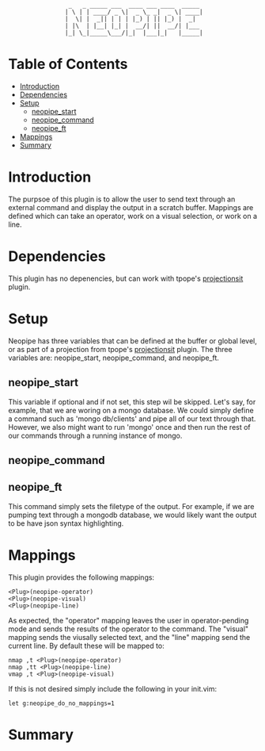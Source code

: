                      _   _ _____ ___  ____ ___ ____  _____ 
                    | \ | | ____/ _ \|  _ \_ _|  _ \| ____|
                    |  \| |  _|| | | | |_) | || |_) |  _|  
                    | |\  | |__| |_| |  __/| ||  __/| |___ 
                    |_| \_|_____\___/|_|  |___|_|   |_____|
                                                           

Table of Contents
=================


<!-- vim-markdown-toc GFM -->

* [Introduction](#introduction)
* [Dependencies](#dependencies)
* [Setup](#setup)
  * [neopipe\_start](#neopipe_start)
  * [neopipe\_command](#neopipe_command)
  * [neopipe\_ft](#neopipe_ft)
* [Mappings](#mappings)
* [Summary](#summary)

<!-- vim-markdown-toc -->

[projectionsit]: (https://github.com/tpope/vim-projectionist)

Introduction
============

The purpsoe of this plugin is to allow the user to send text through an
external command and display the output in a scratch buffer. Mappings are
defined which can take an operator, work on a visual selection, or work on a
line.

Dependencies
============

This plugin has no depenencies, but can work with tpope's
[projectionsit] plugin.

Setup
=====

Neopipe has three variables that can be defined at the buffer or global level,
or as part of a projection from tpope's
[projectionsit] plugin. The three
variables are: neopipe\_start, neopipe\_command, and neopipe\_ft.

neopipe\_start
--------------

This variable if optional and if not set, this step wil be skipped. Let's say,
for example, that we are woring on a mongo database. We could simply define
a command such as 'mongo db/clients' and pipe all of our text through that.
However, we also might want to run 'mongo' once and then run the rest of our
commands through a running instance of mongo.

neopipe\_command
----------------

neopipe\_ft
-----------

This command simply sets the filetype of the output. For example, if we are
pumping text through a mongodb database, we would likely want the output to be
have json syntax highlighting.

Mappings
========

This plugin provides the following mappings:

```vim
<Plug>(neopipe-operator)
<Plug>(neopipe-visual)
<Plug>(neopipe-line)
```

As expected, the "operator" mapping leaves the user in operator-pending mode
and sends the results of the operator to the command. The "visual" mapping
sends the viusally selected text, and the "line" mapping send the current
line. By default these will be mapped to:

```vim
nmap ,t <Plug>(neopipe-operator)
nmap ,tt <Plug>(neopipe-line)
vmap ,t <Plug>(neopipe-visual)
```

If this is not desired simply include the following in your init.vim:

```vim
let g:neopipe_do_no_mappings=1
```

Summary
=======
